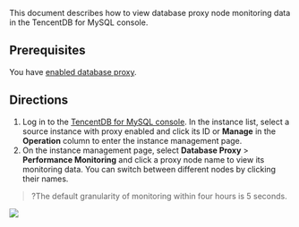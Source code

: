 
This document describes how to view database proxy node monitoring data in the TencentDB for MySQL console.

## Prerequisites
You have [enabled database proxy](https://intl.cloud.tencent.com/document/product/236/42052).

## Directions
1. Log in to the [TencentDB for MySQL console](https://console.cloud.tencent.com/cdb). In the instance list, select a source instance with proxy enabled and click its ID or **Manage** in the **Operation** column to enter the instance management page.
2. On the instance management page, select **Database Proxy** > **Performance Monitoring** and click a proxy node name to view its monitoring data. You can switch between different nodes by clicking their names.
>?The default granularity of monitoring within four hours is 5 seconds.
>
![](https://main.qcloudimg.com/raw/ac3af6333f7794ed75ef13d26fcc23ed.png)

